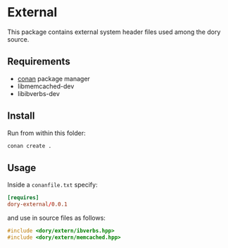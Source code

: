 # External

This package contains external system header files used among the dory source.

## Requirements

- [conan](https://conan.io/) package manager
- libmemcached-dev
- libibverbs-dev

## Install

Run from within this folder:

```sh
conan create .
```

## Usage

Inside a `conanfile.txt` specify:

```toml
[requires]
dory-external/0.0.1
```

and use in source files as follows:

```cpp
#include <dory/extern/ibverbs.hpp>
#include <dory/extern/memcached.hpp>
```
